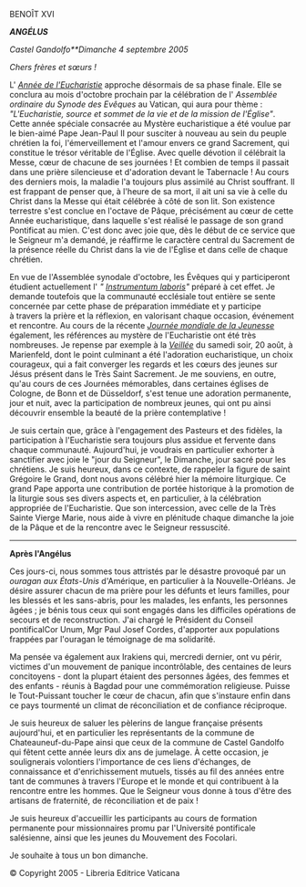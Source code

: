 BENOÎT XVI

***ANGÉLUS***

*Castel Gandolfo**Dimanche 4 septembre 2005*

*Chers frères et sœurs !*

L' *[Année de l'Eucharistie](http://www.vatican.va/holy_father/special_features/eucharist/index_fr.html)* approche désormais de sa phase finale. Elle se conclura au mois d'octobre prochain par la célébration de l' *Assemblée ordinaire du Synode des Evêques* au Vatican, qui aura pour thème :  *"L'Eucharistie, source et sommet de la vie et de la mission de l'Église"*. Cette année spéciale consacrée au Mystère eucharistique a été voulue par le bien-aimé Pape Jean-Paul II pour susciter à nouveau au sein du peuple chrétien la foi, l'émerveillement et l'amour envers ce grand Sacrement, qui constitue le trésor véritable de l'Église. Avec quelle dévotion il célébrait la Messe, cœur de chacune de ses journées ! Et combien de temps il passait dans une prière silencieuse et d'adoration devant le Tabernacle ! Au cours des derniers mois, la maladie l'a toujours plus assimilé au Christ souffrant. Il est frappant de penser que, à l'heure de sa mort, il ait uni sa vie à celle du Christ dans la Messe qui était célébrée à côté de son lit. Son existence terrestre s'est conclue en l'octave de Pâque, précisément au cœur de cette Année eucharistique, dans laquelle s'est réalisé le passage de son grand Pontificat au mien. C'est donc avec joie que, dès le début de ce service que le Seigneur m'a demandé, je réaffirme le caractère central du Sacrement de la présence réelle du Christ dans la vie de l'Église et dans celle de chaque chrétien.

En vue de l'Assemblée synodale d'octobre, les Évêques qui y participeront étudient actuellement l' *" [Instrumentum laboris](http://www.vatican.va/roman_curia/synod/documents/rc_synod_doc_20050707_instrlabor-xi-assembly_fr.html)"* préparé à cet effet. Je demande toutefois que la communauté ecclésiale tout entière se sente concernée par cette phase de préparation immédiate et y participe à travers la prière et la réflexion, en valorisant chaque occasion, événement et rencontre. Au cours de la récente *[Journée mondiale de la Jeunesse](http://www.vatican.va/gmg/documents/gmg_2005_fr.html)* également, les références au mystère de l'Eucharistie ont été très nombreuses. Je repense par exemple à la *[Veillée](/content/benedict-xvi/fr/speeches/2005/august/documents/hf_ben-xvi_spe_20050820_vigil-wyd.html)* du samedi soir, 20 août, à Marienfeld, dont le point culminant a été l'adoration eucharistique, un choix courageux, qui a fait converger les regards et les cœurs des jeunes sur Jésus présent dans le Très Saint Sacrement. Je me souviens, en outre, qu'au cours de ces Journées mémorables, dans certaines églises de Cologne, de Bonn et de Düsseldorf, s'est tenue une adoration permanente, jour et nuit, avec la participation de nombreux jeunes, qui ont pu ainsi découvrir ensemble la beauté de la prière contemplative !

Je suis certain que, grâce à l'engagement des Pasteurs et des fidèles, la participation à l'Eucharistie sera toujours plus assidue et fervente dans chaque communauté. Aujourd'hui, je voudrais en particulier exhorter à sanctifier avec joie le "jour du Seigneur", le Dimanche, jour sacré pour les chrétiens. Je suis heureux, dans ce contexte, de rappeler la figure de saint Grégoire le Grand, dont nous avons célébré hier la mémoire liturgique. Ce grand Pape apporta une contribution de portée historique à la promotion de la liturgie sous ses divers aspects et, en particulier, à la célébration appropriée de l'Eucharistie. Que son intercession, avec celle de la Très Sainte Vierge Marie, nous aide à vivre en plénitude chaque dimanche la joie de la Pâque et de la rencontre avec le Seigneur ressuscité.

* * *

**Après l'Angélus**

Ces jours-ci, nous sommes tous attristés par le désastre provoqué par un *ouragan aux États-Unis* d'Amérique, en particulier à la Nouvelle-Orléans. Je désire assurer chacun de ma prière pour les défunts et leurs familles, pour les blessés et les sans-abris, pour les malades, les enfants, les personnes âgées ; je bénis tous ceux qui sont engagés dans les difficiles opérations de secours et de reconstruction. J'ai chargé le Président du Conseil pontificalCor Unum, Mgr Paul Josef Cordes, d'apporter aux populations frappées par l'ouragan le témoignage de ma solidarité.

Ma pensée va également aux Irakiens qui, mercredi dernier, ont vu périr, victimes d'un mouvement de panique incontrôlable, des centaines de leurs concitoyens - dont la plupart étaient des personnes âgées, des femmes et des enfants - réunis à Bagdad pour une commémoration religieuse. Puisse le Tout-Puissant toucher le cœur de chacun, afin que s'instaure enfin dans ce pays tourmenté un climat de réconciliation et de confiance réciproque.

Je suis heureux de saluer les pèlerins de langue française présents aujourd'hui, et en particulier les représentants de la commune de Chateauneuf-du-Pape ainsi que ceux de la commune de Castel Gandolfo qui fêtent cette année leurs dix ans de jumelage. À cette occasion, je soulignerais volontiers l'importance de ces liens d'échanges, de connaissance et d'enrichissement mutuels, tissés au fil des années entre tant de communes à travers l'Europe et le monde et qui contribuent à la rencontre entre les hommes. Que le Seigneur vous donne à tous d'être des artisans de fraternité, de réconciliation et de paix !

Je suis heureux d'accueillir les participants au cours de formation permanente pour missionnaires promu par l'Université pontificale salésienne, ainsi que les jeunes du Mouvement des Focolari.

Je souhaite à tous un bon dimanche.

© Copyright 2005 - Libreria Editrice Vaticana